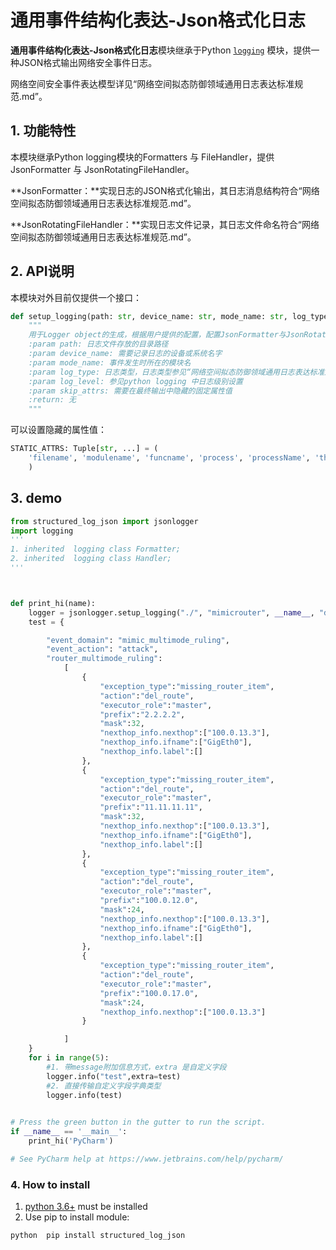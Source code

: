 # 通用事件结构化表达-Json格式化日志

**通用事件结构化表达-Json格式化日志**模块继承于Python [`logging`](https://docs.python.org/3/library/logging.html) 模块，提供一种JSON格式输出网络安全事件日志。

网络空间安全事件表达模型详见“网络空间拟态防御领域通用日志表达标准规范.md”。



## 1. 功能特性

本模块继承Python logging模块的Formatters 与 FileHandler，提供JsonFormatter 与 JsonRotatingFileHandler。

**JsonFormatter：**实现日志的JSON格式化输出，其日志消息结构符合“网络空间拟态防御领域通用日志表达标准规范.md”。

**JsonRotatingFileHandler：**实现日志文件记录，其日志文件命名符合“网络空间拟态防御领域通用日志表达标准规范.md”。

## 2. API说明

本模块对外目前仅提供一个接口：

```python
def setup_logging(path: str, device_name: str, mode_name: str, log_type: str, log_level, skip_attrs:List[str]=[]):
    """
    用于Logger object的生成，根据用户提供的配置，配置JsonFormatter与JsonRotatingFileHandler
    :param path: 日志文件存放的目录路径
    :param device_name: 需要记录日志的设备或系统名字
    :param mode_name: 事件发生时所在的模块名
    :param log_type: 日志类型，日志类型参见“网络空间拟态防御领域通用日志表达标准规范.md”
    :param log_level: 参见python logging 中日志级别设置
    :param skip_attrs: 需要在最终输出中隐藏的固定属性值
    :return: 无
    """
```

可以设置隐藏的属性值：

```python
STATIC_ATTRS: Tuple[str, ...] = (
	'filename', 'modulename', 'funcname', 'process', 'processName', 'thread', 'threadName', 'lineno',
    )
```



## 3. demo

```python
from structured_log_json import jsonlogger
import logging
'''
1. inherited  logging class Formatter;
2. inherited  logging class Handler;
'''



def print_hi(name):
    logger = jsonlogger.setup_logging("./", "mimicrouter", __name__, "dmf", logging.INFO,['filename','processName'])
    test = {

        "event_domain": "mimic_multimode_ruling",
        "event_action": "attack",
        "router_multimode_ruling":
            [
	            {
                    "exception_type":"missing_router_item",
                    "action":"del_route",
                    "executor_role":"master",
                    "prefix":"2.2.2.2",
                    "mask":32,
                    "nexthop_info.nexthop":["100.0.13.3"],
                    "nexthop_info.ifname":["GigEth0"],
                    "nexthop_info.label":[]
                },
                {
                    "exception_type":"missing_router_item",
                    "action":"del_route",
                    "executor_role":"master",
                    "prefix":"11.11.11.11",
                    "mask":32,
                    "nexthop_info.nexthop":["100.0.13.3"],
                    "nexthop_info.ifname":["GigEth0"],
                    "nexthop_info.label":[]
                },
                {
                    "exception_type":"missing_router_item",
                    "action":"del_route",
                    "executor_role":"master",
                    "prefix":"100.0.12.0",
                    "mask":24,
                    "nexthop_info.nexthop":["100.0.13.3"],
                    "nexthop_info.ifname":["GigEth0"],
                    "nexthop_info.label":[]
                },
	            {
                    "exception_type":"missing_router_item",
                    "action":"del_route",
                    "executor_role":"master",
                    "prefix":"100.0.17.0",
                    "mask":24,
                    "nexthop_info.nexthop":["100.0.13.3"]
			    }

		    ]
    }
    for i in range(5):
        #1. 带message附加信息方式，extra 是自定义字段
        logger.info("test",extra=test)
        #2. 直接传输自定义字段字典类型
        logger.info(test)
        

# Press the green button in the gutter to run the script.
if __name__ == '__main__':
    print_hi('PyCharm')

# See PyCharm help at https://www.jetbrains.com/help/pycharm/

```



### 4. How to install

1. [python 3.6+](https://www.python.org/downloads/) must be installed
2. Use pip to install module:

```python
python  pip install structured_log_json
```

